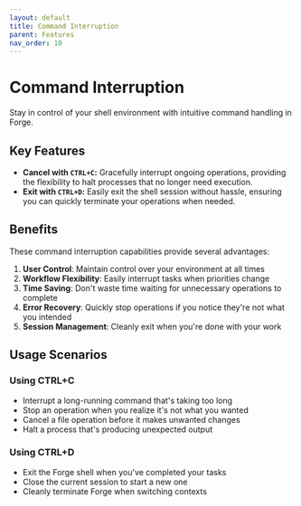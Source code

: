 ```yaml
---
layout: default
title: Command Interruption
parent: Features
nav_order: 10
---
```


# Command Interruption

Stay in control of your shell environment with intuitive command handling in Forge.

## Key Features

- **Cancel with `CTRL+C`:** Gracefully interrupt ongoing operations, providing the flexibility to halt processes that no longer need execution.
- **Exit with `CTRL+D`:** Easily exit the shell session without hassle, ensuring you can quickly terminate your operations when needed.

## Benefits

These command interruption capabilities provide several advantages:

1. **User Control**: Maintain control over your environment at all times
2. **Workflow Flexibility**: Easily interrupt tasks when priorities change
3. **Time Saving**: Don't waste time waiting for unnecessary operations to complete
4. **Error Recovery**: Quickly stop operations if you notice they're not what you intended
5. **Session Management**: Cleanly exit when you're done with your work

## Usage Scenarios

### Using CTRL+C

- Interrupt a long-running command that's taking too long
- Stop an operation when you realize it's not what you wanted
- Cancel a file operation before it makes unwanted changes
- Halt a process that's producing unexpected output

### Using CTRL+D

- Exit the Forge shell when you've completed your tasks
- Close the current session to start a new one
- Cleanly terminate Forge when switching contexts